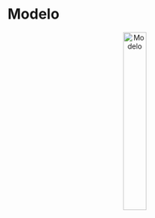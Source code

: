 # Modelo

<p align="center">
  <img src="https://github.com/acse-am9023/ethoxford/assets/22000925/dcd12d57-4bfe-497e-a25a-734cbf24bedd" alt="Modelo" width="30%" height="auto"/>
</p>


